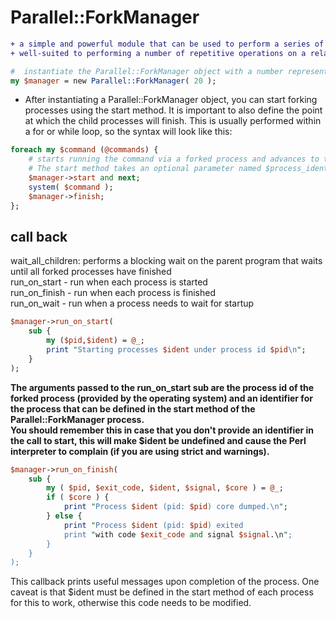 **Parallel::ForkManager**
=========================
```diff
+ a simple and powerful module that can be used to perform a series of operations in parallel within a single Perl script
+ well-suited to performing a number of repetitive operations on a relatively powerful machine
```
```perl
#  instantiate the Parallel::ForkManager object with a number representing the maximum number of processes to fork
my $manager = new Parallel::ForkManager( 20 );
```
+ After instantiating a Parallel::ForkManager object, you can start forking processes using the start method. It is important to also define the point at which the child processes will finish. This is usually performed within a for or while loop, so the syntax will look like this:
```perl
foreach my $command (@commands) {
	# starts running the command via a forked process and advances to the next command in the @command array
	# The start method takes an optional parameter named $process_identifier, which can be used in callbacks
	$manager->start and next;
	system( $command );
	$manager->finish;
};
```

**call back**
--------------
wait_all_children: performs a blocking wait on the parent program that waits until all forked processes have finished  
run_on_start - run when each process is started  
run_on_finish - run when each process is finished  
run_on_wait - run when a process needs to wait for startup  
```perl
$manager->run_on_start( 
	sub {
		my ($pid,$ident) = @_;
		print "Starting processes $ident under process id $pid\n";
	}
);
```
**The arguments passed to the run_on_start sub are the process id of the forked process (provided by the operating system) and an identifier for the process that can be defined in the start method of the Parallel::ForkManager process.**  
**You should remember this in case that you don't provide an identifier in the call to start, this will make $ident be undefined and cause the Perl interpreter to complain (if you are using strict and warnings).**  
```perl
$manager->run_on_finish( 
	sub {
		my ( $pid, $exit_code, $ident, $signal, $core ) = @_;
        if ( $core ) {
        	print "Process $ident (pid: $pid) core dumped.\n";
        } else {
        	print "Process $ident (pid: $pid) exited 
            print "with code $exit_code and signal $signal.\n";
        }
    }
);
```
This callback prints useful messages upon completion of the process. One caveat is that $ident must be defined in the start method of each process for this to work, otherwise this code needs to be modified.  
